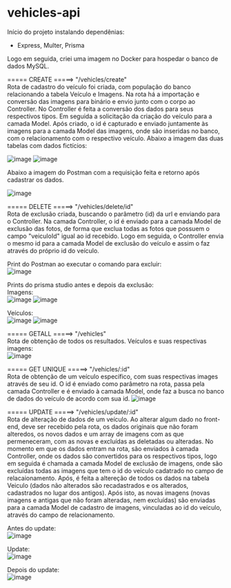 ﻿# vehicles-api

Início do projeto instalando dependênias:
- Express, Multer, Prisma

Logo em seguida, criei uma imagem no Docker para hospedar o banco de dados MySQL.


===== CREATE =====> "/vehicles/create"<br/>
Rota de cadastro do veículo foi criada, com população do banco relacionando a tabela Veículo e Imagens. Na rota há a importação e conversão das imagens para binário e envio junto com o corpo ao Controller. 
No Controller é feita a conversão dos dados para seus respectivos tipos. Em seguida a solicitação da criação do veículo para a camada Model. Após criado, o id é capturado e enviado juntamente às imagens para a camada Model das imagens, onde são inseridas no banco, com o relacionamento com o respectivo veículo.
Abaixo a imagem das duas tabelas com dados fictícios:<br/>

![image](https://github.com/marcoscl84/vehicles-api/assets/66912112/f9af6918-53c1-4d2f-97ba-a8e80096f0e2)
![image](https://github.com/marcoscl84/vehicles-api/assets/66912112/d2822914-5f52-4b6a-abda-b99d4fdf59d2)

Abaixo a imagem do Postman com a requisição feita e retorno após cadastrar os dados.<br/>

![image](https://github.com/marcoscl84/vehicles-api/assets/66912112/d6183a2c-2ef8-4a12-beaf-47b8fef7a71f)

===== DELETE =====>  "/vehicles/delete/id"<br/>
Rota de exclusão criada, buscando o parâmetro (id) da url e enviando para o Controller. Na camada Controller, o id é enviado para a camada Model de exclusão das fotos, de forma que exclua todas as fotos que possuem o campo "veiculoId" igual ao id recebido. Logo em seguida, o Controller envia o mesmo id para a camada Model de exclusão do veículo e assim o faz através do próprio id do veículo.

Print do Postman ao executar o comando para excluir:<br/>
![image](https://github.com/marcoscl84/vehicles-api/assets/66912112/bc3a54ba-0454-4e43-9ba6-ea0224de71bf)

Prints do prisma studio antes e depois da exclusão:<br/>
Imagens:<br/>
![image](https://github.com/marcoscl84/vehicles-api/assets/66912112/f9494f65-ee3d-476d-830b-4d6b53e4da96)
![image](https://github.com/marcoscl84/vehicles-api/assets/66912112/f37ad2a3-d9af-4242-912c-d957462a1457)

Veículos:<br/>
![image](https://github.com/marcoscl84/vehicles-api/assets/66912112/53668970-7c97-4dae-a35d-5fa809744e17)
![image](https://github.com/marcoscl84/vehicles-api/assets/66912112/3132d11c-52a2-4d1a-8c60-085c096cbe4b)

===== GETALL =====>  "/vehicles"<br/>
Rota de obtenção de todos os resultados. Veículos e suas respectivas imagens:<br/>
![image](https://github.com/marcoscl84/vehicles-api/assets/66912112/7fbc65ce-83ce-475d-8c1c-115da5a2cd64)


===== GET UNIQUE =====>  "/vehicles/:id"<br/>
Rota de obtenção de um veículo específico, com suas respectivas images através de seu id.
O id é enviado como parâmetro na rota, passa pela camada Controller e é enviado à camada Model, onde faz a busca no banco de dados do veículo de acordo com sua id.
![image](https://github.com/marcoscl84/vehicles-api/assets/66912112/7a56b68b-296e-49af-b3ef-a55ddbb5f9ad)

===== UPDATE =====>  "/vehicles/update/:id"<br/>
Rota de alteração de dados de um veículo.
Ao alterar algum dado no front-end, deve ser recebido pela rota, os dados originais que não foram alteredos, os novos dados e um array de imagens com as que permeneceram, com as novas e excluídas as deletadas ou alteradas. No momento em que os dados entram na rota, são enviados à camada Controller, onde os dados são convertidos para os respectivos tipos, logo em seguida é chamada a camada Model de exclusão de imagens, onde são excluídas todas as imagens que tem o id do veículo cadatrado no campo de relacaionamento. Após, é feita a altereção de todos os dados na tabela Veiculo (dados não alterados são recadastrados e os alterados, cadastrados no lugar dos antigos).
Após isto, as novas imagens (novas imagens e antigas que não foram alteradas, nem excluídas) são enviadas para a camada Model de cadastro de imagens, vinculadas ao id do veículo, através do campo de relacionamento.<br/>

Antes do update:<br/>
![image](https://github.com/marcoscl84/vehicles-api/assets/66912112/6140c0bf-cb87-46c9-9c7e-b1be4958f91d)

Update:<br/>
![image](https://github.com/marcoscl84/vehicles-api/assets/66912112/749afa42-23e7-41e4-a10f-e0676f23dfc7)

Depois do update:<br/>
![image](https://github.com/marcoscl84/vehicles-api/assets/66912112/fe684402-5aa8-413f-afb4-f6a456c7ee83)

